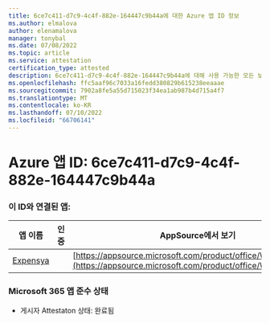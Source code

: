 ```yaml
---
title: 6ce7c411-d7c9-4c4f-882e-164447c9b44a에 대한 Azure 앱 ID 정보
ms.author: elmalova
author: elenamalova
manager: tonybal
ms.date: 07/08/2022
ms.topic: article
ms.service: attestation
certification_type: attested
description: 6ce7c411-d7c9-4c4f-882e-164447c9b44a에 대해 사용 가능한 모든 보안 및 규정 준수 정보입니다.
ms.openlocfilehash: ffc5aaf96c7033a16fedd380829b615238eeaaae
ms.sourcegitcommit: 7902a8fe5a55d715023f34ea1ab987b4d715a4f7
ms.translationtype: MT
ms.contentlocale: ko-KR
ms.lasthandoff: 07/10/2022
ms.locfileid: "66706141"
---
```

# <a name="azure-app-id-6ce7c411-d7c9-4c4f-882e-164447c9b44a"></a>Azure 앱 ID: 6ce7c411-d7c9-4c4f-882e-164447c9b44a


### <a name="apps-associated-with-this-id"></a>이 ID와 연결된 앱:
| **앱 이름** | **인증** | **AppSource에서 보기** |
|--------------|---------------|-----------------------|
| [Expensya](../forward/WA200003924.md) |  | [https://appsource.microsoft.com/product/office/WA200003924](https://appsource.microsoft.com/product/office/WA200003924) |

### <a name="microsoft-365-app-compliance-status"></a>Microsoft 365 앱 준수 상태
- 게시자 Attestaton 상태: 완료됨
